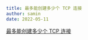 ```yaml
title: 最多能创建多少个 TCP 连接
author: samin
date: 2022-05-11
```

[最多能创建多少个 TCP 连接](https://gaudy-feels-700.notion.site/TCP-4f76645bd4514c2e8166e82f4e4224b2)